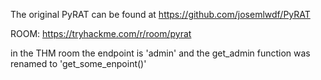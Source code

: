 The original PyRAT can be found at https://github.com/josemlwdf/PyRAT

ROOM: https://tryhackme.com/r/room/pyrat

in the THM room the endpoint is 'admin' and the get_admin function was renamed to 'get_some_enpoint()'
